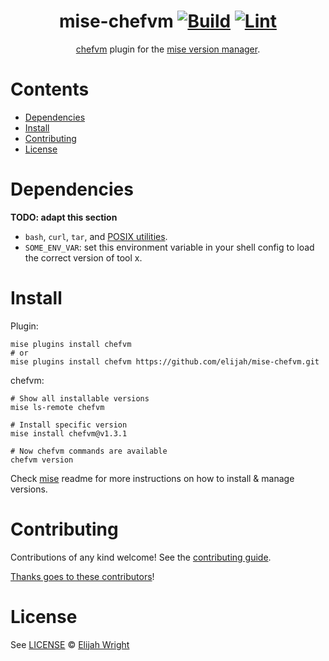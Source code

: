 <div align="center">

# mise-chefvm [![Build](https://github.com/elijah/mise-chefvm/actions/workflows/build.yml/badge.svg)](https://github.com/elijah/mise-chefvm/actions/workflows/build.yml) [![Lint](https://github.com/elijah/mise-chefvm/actions/workflows/lint.yml/badge.svg)](https://github.com/elijah/mise-chefvm/actions/workflows/lint.yml)

[chefvm](https://github.com/torbrock/chefvm) plugin for the [mise version manager](https://mise.jdx.dev/).

</div>

# Contents

- [Dependencies](#dependencies)
- [Install](#install)
- [Contributing](#contributing)
- [License](#license)

# Dependencies

**TODO: adapt this section**

- `bash`, `curl`, `tar`, and [POSIX utilities](https://pubs.opengroup.org/onlinepubs/9699919799/idx/utilities.html).
- `SOME_ENV_VAR`: set this environment variable in your shell config to load the correct version of tool x.

# Install

Plugin:

```shell
mise plugins install chefvm
# or
mise plugins install chefvm https://github.com/elijah/mise-chefvm.git
```

chefvm:

```shell
# Show all installable versions
mise ls-remote chefvm

# Install specific version
mise install chefvm@v1.3.1

# Now chefvm commands are available
chefvm version
```

Check [mise](https://github.com/jdx/mise) readme for more instructions on how to
install & manage versions.

# Contributing

Contributions of any kind welcome! See the [contributing guide](contributing.md).

[Thanks goes to these contributors](https://github.com/elijah/mise-chefvm/graphs/contributors)!

# License

See [LICENSE](LICENSE) © [Elijah Wright](https://github.com/elijah/)
